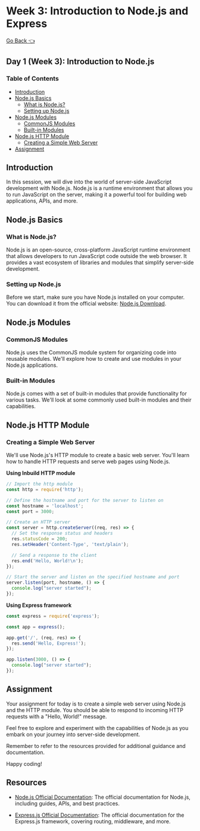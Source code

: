 # Week 3: Introduction to Node.js and Express
[Go Back 👈](/readme.md)

## Day 1 (Week 3): Introduction to Node.js

### Table of Contents

- [Introduction](#introduction)
- [Node.js Basics](#nodejs-basics)
  - [What is Node.js?](#what-is-nodejs)
  - [Setting up Node.js](#setting-up-nodejs)
- [Node.js Modules](#nodejs-modules)
  - [CommonJS Modules](#commonjs-modules)
  - [Built-in Modules](#built-in-modules)
- [Node.js HTTP Module](#nodejs-http-module)
  - [Creating a Simple Web Server](#creating-a-simple-web-server)
- [Assignment](#assignment)

## Introduction

In this session, we will dive into the world of server-side JavaScript development with Node.js. Node.js is a runtime environment that allows you to run JavaScript on the server, making it a powerful tool for building web applications, APIs, and more.

## Node.js Basics

### What is Node.js?

Node.js is an open-source, cross-platform JavaScript runtime environment that allows developers to run JavaScript code outside the web browser. It provides a vast ecosystem of libraries and modules that simplify server-side development.

### Setting up Node.js

Before we start, make sure you have Node.js installed on your computer. You can download it from the official website: [Node.js Download](https://nodejs.org/).

## Node.js Modules

### CommonJS Modules

Node.js uses the CommonJS module system for organizing code into reusable modules. We'll explore how to create and use modules in your Node.js applications.

### Built-in Modules

Node.js comes with a set of built-in modules that provide functionality for various tasks. We'll look at some commonly used built-in modules and their capabilities.

## Node.js HTTP Module

### Creating a Simple Web Server

We'll use Node.js's HTTP module to create a basic web server. You'll learn how to handle HTTP requests and serve web pages using Node.js.

**Using Inbuild HTTP module**
```javascript
// Import the http module
const http = require('http');

// Define the hostname and port for the server to listen on
const hostname = 'localhost';
const port = 3000;

// Create an HTTP server
const server = http.createServer((req, res) => {
  // Set the response status and headers
  res.statusCode = 200;
  res.setHeader('Content-Type', 'text/plain');

  // Send a response to the client
  res.end('Hello, World!\n');
});

// Start the server and listen on the specified hostname and port
server.listen(port, hostname, () => {
  console.log("server started");
});

```

**Using Express framework**
```javascript
const express = require('express');

const app = express();

app.get('/', (req, res) => {
  res.send('Hello, Express!');
});

app.listen(3000, () => {
  console.log("server started");
});

```

## Assignment

Your assignment for today is to create a simple web server using Node.js and the HTTP module. You should be able to respond to incoming HTTP requests with a "Hello, World!" message.

Feel free to explore and experiment with the capabilities of Node.js as you embark on your journey into server-side development.

Remember to refer to the resources provided for additional guidance and documentation.

Happy coding!

## Resources

- [Node.js Official Documentation](https://nodejs.org/en/docs/): The official documentation for Node.js, including guides, APIs, and best practices.

- [Express.js Official Documentation](https://expressjs.com/): The official documentation for the Express.js framework, covering routing, middleware, and more.

